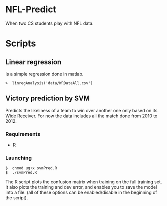 NFL-Predict
===========

When two CS students play with NFL data.


Scripts
=======

Linear regression
-----------------

Is a simple regression done in matlab.

    >  linregAnalysis('data/WRDataAll.csv')


Victory prediction by SVM
-------------------------

Predicts the likeliness of a team to win over another one only based on its Wide Receiver. For now the data includes all the match done from 2010 to 2012.

### Requirements

* R

### Launching

    $  chmod ug+x svmPred.R
    $  ./svmPred.R

The R script plots the confusion matrix when training on the full training set. It also plots the training and dev error, and enables you to save the model into a file. (all of these options can be enabled/disable in the beginning of the script).
